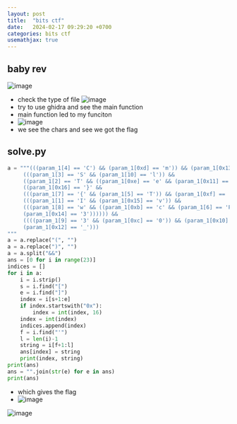 ```yaml
---
layout: post
title:  "bits ctf"
date:   2024-02-17 09:29:20 +0700
categories: bits ctf
usemathjax: true
---
```


## baby rev 
![image](https://github.com/m0wn1ka/ctf_writeups/assets/127676379/1b46eed5-aefb-4c87-ab89-de5e7525cfe4)
- check the type of file
![image](https://github.com/m0wn1ka/ctf_writeups/assets/127676379/8885da21-58b0-476c-8246-37ac1c41be30)
- try to use ghidra  and see the main function
- main function led to my funciton
- ![image](https://github.com/m0wn1ka/ctf_writeups/assets/127676379/06c3a62f-1f0f-4d1c-9ee9-2e06f047e618)
- we see the chars and see we got the flag
## solve.py
```python
a = """(((param_1[4] == 'C') && (param_1[0xd] == 'm')) && (param_1[0x13] == 'r')) &&
     (((param_1[3] == 'S' && (param_1[10] == 'l')) &&
     ((param_1[2] == 'T' && ((param_1[0xe] == 'e' && (param_1[0x11] == '0')))))))) &&
     ((param_1[0x16] == '}' &&
     (((param_1[7] == '{' && (param_1[5] == 'T')) && (param_1[0xf] == '_')))))) &&
     (((param_1[1] == 'I' && (param_1[0x15] == 'v')) &&
     (((param_1[8] == 'w' && ((param_1[0xb] == 'c' && (param_1[6] == 'F')))) &&
     (param_1[0x14] == '3')))))) &&
     ((((param_1[9] == '3' && (param_1[0xc] == '0')) && (param_1[0x10] == 't')) &&
     (param_1[0x12] == '_')))
"""
a = a.replace("(", "")
a = a.replace(")", "")
a = a.split("&&")
ans = [0 for i in range(23)]
indices = []
for i in a:
    i = i.strip()
    s = i.find("[")
    e = i.find("]")
    index = i[s+1:e]
    if index.startswith("0x"):
        index = int(index, 16)
    index = int(index)
    indices.append(index)
    f = i.find("'")
    l = len(i)-1
    string = i[f+1:l]
    ans[index] = string
    print(index, string)
print(ans)
ans = "".join(str(e) for e in ans)
print(ans)
```
- which gives the flag
- ![image](https://github.com/m0wn1ka/ctf_writeups/assets/127676379/9f1ff7c2-ef99-48dc-a945-00a397df4b00)

![image](https://github.com/m0wn1ka/ctf_writeups/assets/127676379/90c9850d-4d35-47c4-be2f-7a435e9868b0)

